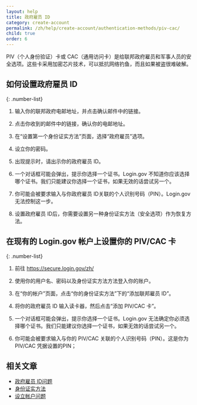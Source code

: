 ```yaml
---
layout: help
title: 政府雇员 ID 
category: create-account
permalink: /zh/help/create-account/authentication-methods/piv-cac/
child: true
order: 6
---
```


PIV（个人身份验证）卡或 CAC（通用访问卡）是给联邦政府雇员和军事人员的安全选项。这些卡采用加密芯片技术，可以抵抗网络钓鱼，而且如果被盗很难破解。

## 如何设置政府雇员 ID

{: .number-list}

1. 输入你的联邦政府电邮地址，并点击确认邮件中的链接。

2. 点击你收到的邮件中的链接，确认你的电邮地址。

3. 在“设置第一个身份证实方法”页面，选择“政府雇员”选项。

4. 设立你的密码。

5. 出现提示时，请出示你的政府雇员 ID。

6. 一个对话框可能会弹出，提示你选择一个证书。Login.gov 不知道你应该选择哪个证书。我们只能建议你选择一个证书，如果无效的话尝试另一个。

7. 你可能会被要求输入与你政府雇员 ID关联的个人识别号码（PIN）。Login.gov 无法控制这一步。

8. 设置政府雇员 ID后，你需要设置另一种身份证实方法（安全选项）作为恢复方法。

## 在现有的 Login.gov 帐户上设置你的 PIV/CAC 卡

{: .number-list}

1. 前往 <https://secure.login.gov/zh/>

2. 使用你的用户名、密码以及身份证实方法方法登入你的账户。

3. 在“你的帐户”页面，点击“你的身份证实方法”下的“添加联邦雇员 ID”。

4. 将你的政府雇员 ID 输入读卡器，然后点击“添加 PIV/CAC 卡”。

5. 一个对话框可能会弹出，提示你选择一个证书。Login.gov 无法确定你必须选择哪个证书。我们只能建议你选择一个证书，如果无效的话尝试另一个。

6. 你可能会被要求输入与你的 PIV/CAC 关联的个人识别号码（PIN）。这是你为 PIV/CAC 凭据设置的PIN；


## 相关文章

* [政府雇员 ID问题](/zh/help/trouble-signing-in/authentication/issues-with-government-employee-id-piv-cac/)
* [身份证实方法](/zh/help/create-account/authentication-methods/)
* [设立帐户问题](/zh/help/create-account/issues-creating-an-account/)
